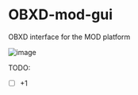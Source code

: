 # OBXD-mod-gui

OBXD interface for the MOD platform

![image](https://user-images.githubusercontent.com/1137715/176910563-c76abaf4-83c7-4a4b-8449-d538415c1832.png)


TODO:
  - [ ] +1
